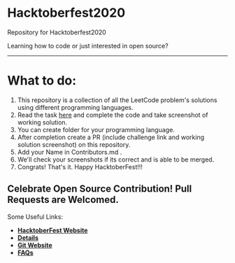 # Hacktoberfest2020
Repository for Hacktoberfest2020

Learning how to code or just interested in open source?

-----------------------------------------------------------------------------

What to do:
==============

1. This repository is a collection of all the LeetCode problem's solutions using different programming languages.
2. Read the task [here](https://leetcode.com/problemset/all/) and complete the code and take screenshot of working solution.
3. You can create folder for your programming language.
4. After completion create a PR (include challenge link and working solution screenshot) on this repository.
5. Add your Name in Contributors.md .
6. We'll check your screenshots if its correct and is able to be merged.
7. Congrats! That's it. Happy HacktoberFest!!!

Celebrate Open Source Contribution!
Pull Requests are Welcomed.
-----------------------------------------------------------------------------

Some Useful Links:

* [**HacktoberFest Website**](https://hacktoberfest.digitalocean.com)
* [**Details**](https://hacktoberfest.digitalocean.com/details)
* [**Git Website**](https://git-scm.com/)
* [**FAQs**](https://hacktoberfest.digitalocean.com/faq)

